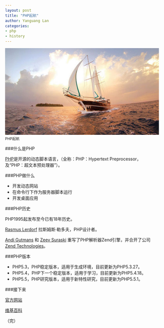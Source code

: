 ```yaml
---
layout: post
title: "PHP起航"
author: Yanguang Lan
categories:
- php
- history
---
```


<div class="image">
  <img alt="" src="/images/posts/hello-php.jpg" />
  <small>PHP起航</small>
</div>

###什么是PHP

[PHP](http://php.net/)是开源的动态脚本语言，（全称：PHP：Hypertext Preprocessor，及“PHP：超文本预处理器”）。

###PHP做什么

<ul>
<li>开发动态网站</li>
<li>在命令行下作为服务器脚本运行</li>
<li>开发桌面应用</li>
</ul>

###PHP历史

PHP1995起发布至今已有18年历史。

[Rasmus Lerdorf](http://en.wikipedia.org/wiki/Rasmus_Lerdorf) 拉斯姆斯·勒多夫，PHP设计者。

[Andi Gutmans](http://en.wikipedia.org/wiki/Andi_Gutmans) 和 [Zeev Suraski](http://en.wikipedia.org/wiki/Zeev_Suraski) 重写了PHP解析器Zend引擎，并合开了公司 [Zend Technologies](http://www.zend.com/)。

###PHP版本

<ul>
<li>PHP5.3，PHP稳定版本，适用于生成环境，目前更新为PHP5.3.27。</li>
<li>PHP5.4，PHP下一个稳定版本，适用于学习，目前更新为PHP5.4.18。</li>
<li>PHP5.5，PHP研究版本，适用于新特性研究，目前更新为PHP5.5.1。</li>
</ul>

###接下来

[官方网站](http://php.net/)

[维基百科](http://en.wikipedia.org/wiki/Php)

（完）